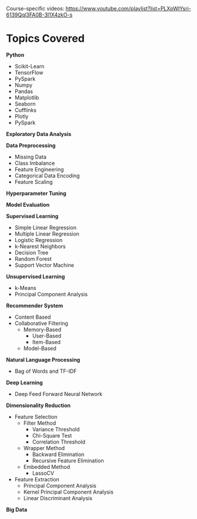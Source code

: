 Course-specific videos: https://www.youtube.com/playlist?list=PLXpWIYsri-6139Qql3FA0B-3I1X4zkO-s

# Topics Covered

**Python**
* Scikit-Learn
* TensorFlow
* PySpark
* Numpy
* Pandas
* Matplotlib
* Seaborn
* Cufflinks
* Plotly
* PySpark

**Exploratory Data Analysis**

**Data Preprocessing**
* Missing Data
* Class Imbalance
* Feature Engineering
* Categorical Data Encoding
* Feature Scaling

**Hyperparameter Tuning**

**Model Evaluation**

**Supervised Learning**
* Simple Linear Regression
* Multiple Linear Regression
* Logistic Regression
* k-Nearest Neighbors
* Decision Tree
* Random Forest
* Support Vector Machine

**Unsupervised Learning**
* k-Means
* Principal Component Analysis

**Recommender System**
* Content Based
* Collaborative Filtering 
	* Memory-Based 
		* User-Based
		* Item-Based
	* Model-Based

**Natural Language Processing**
* Bag of Words and TF-IDF

**Deep Learning**
* Deep Feed Forward Neural Network

**Dimensionality Reduction**
* Feature Selection
	* Filter Method
		* Variance Threshold
		* Chi-Square Test
		* Correlation Threshold
	* Wrapper Method
		* Backward Elimination
		* Recursive Feature Elimination
	* Embedded Method
		* LassoCV
* Feature Extraction
	* Principal Component Analysis
	* Kernel Principal Component Analysis
	* Linear Discriminant Analysis

**Big Data**
